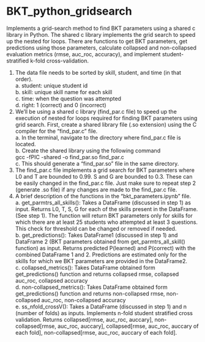 # BKT_python_gridsearch

Implements a grid-search method to find BKT parameters using a shared c library in Python. The shared c library implements the grid search to speed up the nested for loops. There are functions to get BKT parameters, get predictions using those parameters, calculate collapsed and non-collapsed evaluation metrics (rmse, auc_roc, accuracy), and implement student-stratified k-fold cross-validation.

1.	The data file needs to be sorted by skill, student, and time (in that order).  
  a.	student: unique student id  
  b.	skill: unique skill name for each skill  
  c.	time: when the question was attempted  
  d.	right: 1 (correct) and 0 (incorrect)  
3.	We’ll be using a shared c library (find_par.c file) to speed up the execution of nested for loops required for finding BKT parameters using grid search. First, create a shared library file (.so extension) using the C compiler for the “find_par.c” file.  
  a.	In the terminal, navigate to the directory where find_par.c file is located.  
  b.	Create the shared library using the following command   
gcc -fPIC -shared -o find_par.so find_par.c  
  c.	This should generate a “find_par.so” file in the same directory.  
4.	The find_par.c file implements a grid search for BKT parameters where L0 and T are bounded to 0.99. S and G are bounded to 0.3. These can be easily changed in the find_par.c file. Just make sure to repeat step 2 (generate .so file) if any changes are made to the find_par.c file.  
5.	A brief description of the functions in the “bkt_parameters.ipynb” file.  
  a.	get_parmtrs_all_skills(): Takes a DataFrame (discussed in step 1) as input. Returns L0, T, S, G for each of the skills present in the DataFrame. (See step 1). The function will return BKT parameters only for skills for which there are at least 25 students who attempted at least 3 questions. This check for threshold can be changed or removed if needed.  
  b.	get_predictions(): Takes DataFrame1 (discussed in step 1)  and DataFrame 2 (BKT parameters obtained from get_parmtrs_all_skill() function) as input. Returns predicted P(learned) and P(correct) with the combined DataFrame 1 and 2. Predictions are estimated only for the skills for which we BKT parameters are provided in the DataFrame2.  
  c.	collapsed_metrics(): Takes DataFrame obtained form get_predictions() function and returns collapsed rmse, collapsed auc_roc, collapsed accuracy  
  d.	non-collapsed_metrics(): Takes DataFrame obtained form get_predictions() function and returns non-collapsed rmse, non-collapsed auc_roc, non-collapsed accuracy  
  e.	ss_nfold_crossV(): Takes a DataFrame (discussed in step 1) and n (number of folds) as inputs. Implements n-fold student stratified cross validation. Returns collapsed[rmse, auc_roc, auccary], non-collapsed[rmse, auc_roc, auccary], collapsed[rmse, auc_roc, auccary of each fold], non-collapsed[rmse, auc_roc, auccary of each fold].  
